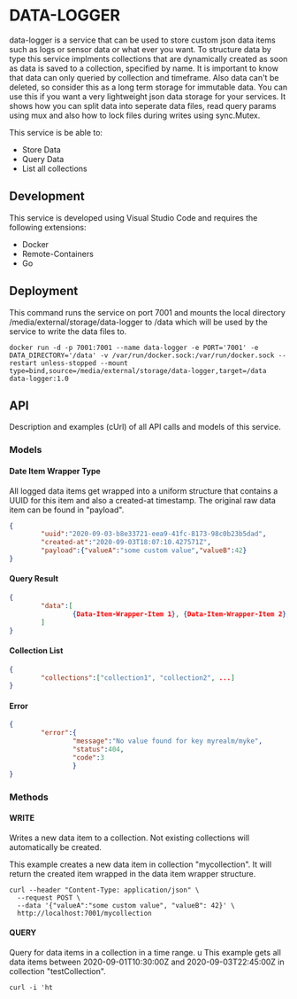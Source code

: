 # DATA-LOGGER
data-logger is a service that can be used to store custom json data items
such as logs or sensor data or what ever you want.
To structure data by type this service implments collections that are dynamically
created as soon as data is saved to a collection, specified by name.
It is important to know that data can only queried by collection and timeframe.
Also data can't be deleted, so consider this as a long term storage for immutable
data.
You can use this if you want a very lightweight json data storage for your services.
It shows how you can split data into seperate data files, read query params using
mux and also how to lock files during writes using sync.Mutex.

This service is be able to:
* Store Data 
* Query Data
* List all collections

## Development
This service is developed using Visual Studio Code and requires the following extensions:
* Docker
* Remote-Containers
* Go

## Deployment
This command runs the service on port 7001 and mounts the local directory /media/external/storage/data-logger to /data
which will be used by the service to write the data files to.
```
docker run -d -p 7001:7001 --name data-logger -e PORT='7001' -e DATA_DIRECTORY='/data' -v /var/run/docker.sock:/var/run/docker.sock --restart unless-stopped --mount type=bind,source=/media/external/storage/data-logger,target=/data data-logger:1.0
```

## API
Description and examples (cUrl) of all API calls and models of this service.

### Models
#### Date Item Wrapper Type
All logged data items get wrapped into a uniform structure that contains a UUID for this item and
also a created-at timestamp. The original raw data item can be found in "payload".
```json
{
        "uuid":"2020-09-03-b8e33721-eea9-41fc-8173-98c0b23b5dad",
        "created-at":"2020-09-03T18:07:10.427571Z",
        "payload":{"valueA":"some custom value","valueB":42}
}
```

#### Query Result
```json
{
        "data":[
                {Data-Item-Wrapper-Item 1}, {Data-Item-Wrapper-Item 2}, ...
        ]
}
```

#### Collection List
```json
{
        "collections":["collection1", "collection2", ...]
}
```

#### Error
```json
{
        "error":{
                "message":"No value found for key myrealm/myke",
                "status":404,
                "code":3
                }
}
```

### Methods
#### WRITE
Writes a new data item to a collection. Not existing collections will automatically be created.

This example creates a new data item in collection "mycollection". It will return the created item wrapped in
the data item wrapper structure.
```
curl --header "Content-Type: application/json" \
  --request POST \
  --data '{"valueA":"some custom value", "valueB": 42}' \
  http://localhost:7001/mycollection
```

#### QUERY
Query for data items in a collection in a time range.
u
This example gets all data items between 2020-09-01T10:30:00Z and 2020-09-03T22:45:00Z in collection "testCollection".
```
curl -i 'ht